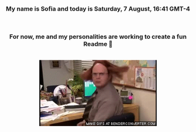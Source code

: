


<div align="center">
<h3 >My name is Sofia and today is Saturday, 7 August, 16:41 GMT-4</h3><br>
<h3 >For now, me and my personalities are working to create a fun Readme 👋
</h3><br>
<img src='img/dwight.gif' alt='working...'/>
</div>
